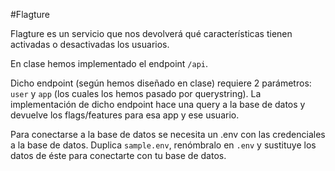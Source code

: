 #Flagture

Flagture es un servicio que nos devolverá qué características tienen activadas o desactivadas los usuarios.

En clase hemos implementado el endpoint `/api`.

Dicho endpoint (según hemos diseñado en clase) requiere 2 parámetros: `user` y `app` (los cuales los hemos pasado por querystring).  La implementación de dicho endpoint hace una query a la base de datos y devuelve los flags/features para esa app y ese usuario.

Para conectarse a la base de datos se necesita un .env con las credenciales a la base de datos.  Duplica `sample.env`, renómbralo en `.env` y sustituye los datos de éste para conectarte con tu base de datos.